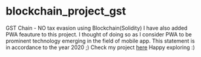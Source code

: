 # blockchain_project_gst
GST Chain - NO tax evasion using Blockchain(Solidity)
I have also added PWA feauture to this project. I thought of doing so as I consider PWA to be prominent technology emerging in the field of mobile app. This statement is in accordance to the year 2020 ;)
Check my project [here](https://shreyansh-05.github.io/blockchain_project_gst/Frontend/) Happy exploring :)

